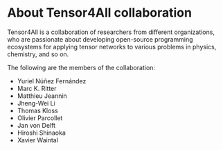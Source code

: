 # About Tensor4All collaboration

Tensor4All is a collaboration of researchers from different organizations, who are passionate about developing open-source programming ecosystems for applying tensor networks to various problems in physics, chemistry, and so on.

The following are the members of the collaboration:

* Yuriel Núñez Fernández
* Marc K. Ritter
* Matthieu Jeannin
* Jheng-Wei Li
* Thomas Kloss
* Olivier Parcollet
* Jan von Delft
* Hiroshi Shinaoka
* Xavier Waintal
